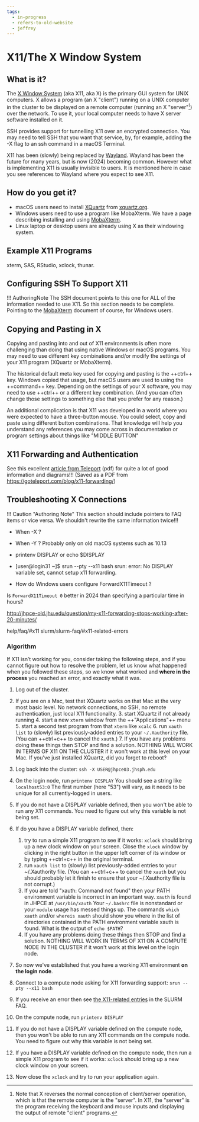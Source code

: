 ```yaml
---
tags:
  - in-progress
  - refers-to-old-website
  - jeffrey
---
```



# X11/The X Window System

## What is it?
The [X Window System](https://en.wikipedia.org/wiki/X_Window_System) (aka X11, aka X) is the primary GUI system for UNIX computers. X allows a program (an X "client") running on a UNIX computer in the cluster to be displayed on a remote computer (running an X "server"[^1]) over the network. To use it, your local computer needs to have X server software installed on it.

SSH provides support for tunnelling X11 over an encrypted connection. You may need to tell SSH that you want that service, by, for example, adding the -X flag to an ssh command in a macOS Terminal.

X11 has been (slowly) being replaced by [Wayland](https://en.wikipedia.org/wiki/Wayland_(protocol)). Wayland has been the future for many years, but is now (2024) becoming common. However what is implementing X11 is usually invisible to users. It is mentioned here in case you see references to Wayland where you expect to see X11.

[^1]: Note that X reverses the normal conception of client/server operation, which is that the remote computer is the "server". In X11, the "server" is the program receiving the keyboard and mouse inputs and displaying the output of remote "client" programs.

## How do you get it?

- macOS users need to install [XQuartz](https://en.wikipedia.org/wiki/XQuartz) from [xquartz.org](https://www.xquartz.org).
- Windows users need to use a program like MobaXterm. We have a page describing installing and using [MobaXterm](mobaxterm.md).
- Linux laptop or desktop users are already using X as their windowing system.

## Example X11 Programs

xterm, SAS, RStudio, xclock, thunar.

## Configuring SSH To Support X11
!!! AuthoringNote
    The SSH document points to this one for ALL of the information needed to use X11. So this section needs to be complete. Pointing to the [MobaXterm](mobaxterm.md) document of course, for Windows users.

## Copying and Pasting in X
Copying and pasting into and out of X11 environments is often more challenging than doing that using native Windows or macOS programs. You may need to use different key combinations and/or modify the settings of your X11 program (XQuartz or MobaXterm).

The historical default meta key used for copying and pasting is the ++ctrl++ key. Windows copied that usage, but macOS users are used to using the ++command++ key. Depending on the settings of your X software, you may need to use ++ctrl++ or a different key combination. (And you can often change those settings to something else that you prefer for any reason.)

An additional complication is that X11 was developed in a world where you were expected to have a three-button mouse. You could select, copy and paste using different button combinations. That knowledge will help you understand any references you may come across in documentation or program settings about things like "MIDDLE BUTTON"

## X11 Forwarding and Authentication

See this excellent [article from Teleport](../access/images/x11-forwarding-from-teleport.pdf) (pdf) for quite a lot of good information and diagrams!!! (Saved as a PDF from https://goteleport.com/blog/x11-forwarding/)




## Troubleshooting X Connections

!!! Caution "Authoring Note"
    This section should include pointers to FAQ items or vice versa. We shouldn't rewrite the same information twice!!!
    
- When -X ?
- When -Y ? Probably only on old macOS systems such as 10.13

- printenv DISPLAY or echo $DISPLAY

- [user@login31 ~]$ srun --pty --x11 bash
srun: error: No DISPLAY variable set, cannot setup x11 forwarding.

- How do Windows users configure ForwardX11Timeout ?

Is `ForwardX11Timeout 0` better in 2024 than specifying a particular time in hours?

http://jhpce-old.jhu.edu/question/my-x11-forwarding-stops-working-after-20-minutes/

help/faq/#x11
slurm/slurm-faq/#x11-related-errors

### Algorithm

If X11 isn’t working for you, consider taking the following steps, and if you cannot figure out how to resolve the problem, let us know what happened when you followed these steps, so we know what worked and **where in the process** you reached an error, and exactly what it was.
 
1. Log out of the cluster.
2. If you are on a Mac, test that XQuartz works on that Mac at the very most basic level. No network connections, no SSH, no remote authentication, just local X11 functionality.
    3. start XQuartz if not already running
    4. start a new `xterm` window from the ++"Applications"++ menu
    5. start a second test program from that `xterm` like `xcalc`
    6. run `xauth list` to (slowly) list previously-added entries to your `~/.Xauthority` file. (You can ++ctrl+c++ to cancel the `xauth`.)
    7. If you have any problems doing these things then STOP and find a solution. NOTHING WILL WORK IN TERMS OF X11 ON THE CLUSTER if it won't work at this level on your Mac. If you've just installed XQuartz, did you forget to reboot?

2. Log back into the cluster: `ssh -X USER@jhpce03.jhsph.edu`

3. On the login node, run `printenv DISPLAY`  You should see a string like `localhost53:0` The first number (here "53") will vary, as it needs to be unique for all currently-logged in users.
4. If you do not have a DISPLAY variable defined, then you won't be able to run any X11 commands. You need to figure out why this variable is not being set.
4.  If do you have a DISPLAY variable defined, then:
    1. try to run a simple X11 program to see if it works: `xclock` should bring up a new clock window on your screen. Close the `xlock` window by clicking in the right button in the upper left corner of its window or by typing ++ctrl+c++ in the original terminal.
    2. run `xauth list` to (slowly) list previously-added entries to your ~/.Xauthority file.  (You can ++ctrl+c++ to cancel the `xauth` but you should probably let it finish to ensure that your ~/.Xauthority file is not corrupt.)
    3. If you are told "xauth: Command not found" then your PATH environment variable is incorrect in an important way. `xauth` is found in JHPCE at `/usr/bin/xauth`  Your `~/.bashrc` file is nonstandard or your `module` usage has messed things up.  The commands `which xauth` and/or `whereis xauth` should show you where in the list of directories contained in the PATH environment variable xauth is found. What is the output of `echo $PATH`?
    4. If you have any problems doing these things then STOP and find a solution. NOTHING WILL WORK IN TERMS OF X11 ON A COMPUTE NODE IN THE CLUSTER if it won't work at this level on the login node.
6. So now we've established that you have a working X11 environment **on the login node**.
7. Connect to a compute node asking for X11 forwarding support: `srun --pty --x11 bash`
8. If you receive an error then see [the X11-related entries](../slurm/slurm-faq.md/#x11-related-errors) in the SLURM FAQ.
9. On the compute node, run `printenv DISPLAY`
9. If you do not have a DISPLAY variable defined on the compute node, then you won't be able to run any X11 commands on the compute node. You need to figure out why this variable is not being set.
9. If you have a DISPLAY variable defined on the compute node, then run a simple X11 program to see if it works: `xclock` should bring up a new clock window on your screen.
10. Now close the `xclock` and try to run your application again.
